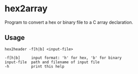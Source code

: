 # hex2array
Program to convert a hex or binary file to a C array declaration.

## Usage
```
hex2header -f[h|b] <input-file>

-f[h|b]     input format: 'h' for hex, 'b' for binary
input-file  path and filename of input file
-h          print this help
